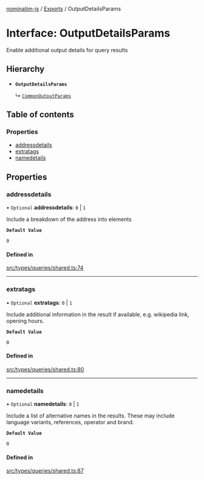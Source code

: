 [nominatim-js](../README.md) / [Exports](../modules.md) / OutputDetailsParams

# Interface: OutputDetailsParams

Enable additional output details for query results

## Hierarchy

- **`OutputDetailsParams`**

  ↳ [`CommonOutputParams`](CommonOutputParams.md)

## Table of contents

### Properties

- [addressdetails](OutputDetailsParams.md#addressdetails)
- [extratags](OutputDetailsParams.md#extratags)
- [namedetails](OutputDetailsParams.md#namedetails)

## Properties

### addressdetails

• `Optional` **addressdetails**: ``0`` \| ``1``

Include a breakdown of the address into elements

**`Default Value`**

`0`

#### Defined in

[src/types/queries/shared.ts:74](https://github.com/blksnk/nominatim-js/blob/2f25718/src/types/queries/shared.ts#L74)

___

### extratags

• `Optional` **extratags**: ``0`` \| ``1``

Include additional information in the result if available, e.g. wikipedia link, opening hours.

**`Default Value`**

`0`

#### Defined in

[src/types/queries/shared.ts:80](https://github.com/blksnk/nominatim-js/blob/2f25718/src/types/queries/shared.ts#L80)

___

### namedetails

• `Optional` **namedetails**: ``0`` \| ``1``

Include a list of alternative names in the results.
These may include language variants, references, operator and brand.

**`Default Value`**

`0`

#### Defined in

[src/types/queries/shared.ts:87](https://github.com/blksnk/nominatim-js/blob/2f25718/src/types/queries/shared.ts#L87)
